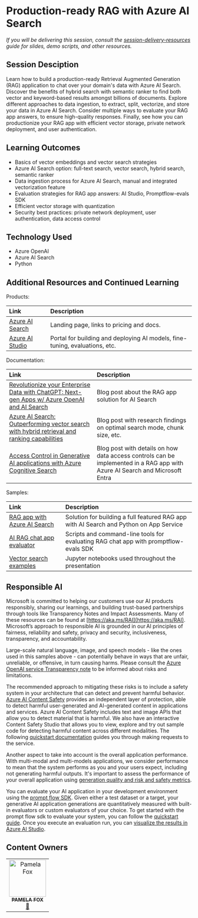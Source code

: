 # Production-ready RAG with Azure AI Search

*If you will be delivering this session, consult the [session-delivery-resources](./session-delivery-resources/README.md) guide for slides, demo scripts, and other resources.*

## Session Desciption

Learn how to build a production-ready Retrieval Augmented Generation (RAG) application to chat over your domain's data with Azure AI Search. Discover the benefits of hybrid search with semantic ranker to find both vector and keyword-based results amongst billions of documents. Explore different approaches to data ingestion, to extract, split, vectorize, and store your data in Azure AI Search. Consider multiple ways to evaluate your RAG app answers, to ensure high-quality responses. Finally, see how you can productionize your RAG app with efficient vector storage, private network deployment, and user authentication.

## Learning Outcomes

* Basics of vector embeddings and vector search strategies
* Azure AI Search option: full-text search, vector search, hybrid search, semantic ranker
* Data ingestion process for Azure AI Search, manual and integrated vectorization feature
* Evaluation strategies for RAG app answers: AI Studio, Promptflow-evals SDK
* Efficient vector storage with quantization
* Security best practices: private network deployment, user authentication, data access control

## Technology Used

* Azure OpenAI
* Azure AI Search
* Python

## Additional Resources and Continued Learning

Products:

| Link                             | Description        |
|:---------------------------------|:-------------------|
| [Azure AI Search](https://aka.ms/AzureAISearch) | Landing page, links to pricing and docs. |
| [Azure AI Studio](https://aka.ms/AzureAIStudio) | Portal for building and deploying AI models, fine-tuning, evaluations, etc. |

Documentation:

| Link                             | Description        |
|:---------------------------------|:-------------------|
| [Revolutionize your Enterprise Data with ChatGPT: Next-gen Apps w/ Azure OpenAI and AI Search](https://aka.ms/entgptsearchblog) | Blog post about the RAG app solution for AI Search |
| [Azure AI Search: Outperforming vector search with hybrid retrieval and ranking capabilities](https://aka.ms/ragrelevance) | Blog post with research findings on optimal search mode, chunk size, etc. |
| [Access Control in Generative AI applications with Azure Cognitive Search](https://techcommunity.microsoft.com/t5/ai-azure-ai-services-blog/access-control-in-generative-ai-applications-with-azure/ba-p/3956408) | Blog post with details on how data access controls can be implemented in a RAG app with Azure AI Search and Microsoft Entra |

Samples:

| Link                             | Description        |
|:---------------------------------|:-------------------|
| [RAG app with Azure AI Search](https://aka.ms/ragchat) | Solution for building a full featured RAG app with AI Search and Python on App Service |
| [AI RAG chat app evaluator](https://github.com/Azure-Samples/ai-rag-chat-evaluator) | Scripts and command-line tools for evaluating RAG chat app with promptflow-evals SDK |
| [Vector search examples](https://github.com/pamelafox/vector-search-demos) | Jupyter notebooks used throughout the presentation |

## Responsible AI 

Microsoft is committed to helping our customers use our AI products responsibly, sharing our learnings, and building trust-based partnerships through tools like Transparency Notes and Impact Assessments. Many of these resources can be found at [https://aka.ms/RAI](https://aka.ms/RAI).
Microsoft’s approach to responsible AI is grounded in our AI principles of fairness, reliability and safety, privacy and security, inclusiveness, transparency, and accountability.

Large-scale natural language, image, and speech models - like the ones used in this samples above - can potentially behave in ways that are unfair, unreliable, or offensive, in turn causing harms. Please consult the [Azure OpenAI service Transparency note](https://learn.microsoft.com/legal/cognitive-services/openai/transparency-note?tabs=text) to be informed about risks and limitations.

The recommended approach to mitigating these risks is to include a safety system in your architecture that can detect and prevent harmful behavior. [Azure AI Content Safety](https://learn.microsoft.com/azure/ai-services/content-safety/overview) provides an independent layer of protection, able to detect harmful user-generated and AI-generated content in applications and services. Azure AI Content Safety includes text and image APIs that allow you to detect material that is harmful. We also have an interactive Content Safety Studio that allows you to view, explore and try out sample code for detecting harmful content across different modalities. The following [quickstart documentation](https://learn.microsoft.com/azure/ai-services/content-safety/quickstart-text?tabs=visual-studio%2Clinux&pivots=programming-language-rest) guides you through making requests to the service.

Another aspect to take into account is the overall application performance. With multi-modal and multi-models applications, we consider performance to mean that the system performs as you and your users expect, including not generating harmful outputs. It's important to assess the performance of your overall application using [generation quality and risk and safety metrics](https://learn.microsoft.com/azure/ai-studio/concepts/evaluation-metrics-built-in).

You can evaluate your AI application in your development environment using the [prompt flow SDK](https://microsoft.github.io/promptflow/index.html). Given either a test dataset or a target, your generative AI application generations are quantitatively measured with built-in evaluators or custom evaluators of your choice. To get started with the prompt flow sdk to evaluate your system, you can follow the [quickstart guide](https://learn.microsoft.com/azure/ai-studio/how-to/develop/flow-evaluate-sdk). Once you execute an evaluation run, you can [visualize the results in Azure AI Studio](https://learn.microsoft.com/azure/ai-studio/how-to/evaluate-flow-results).

## Content Owners

<!-- ALL-CONTRIBUTORS-LIST:START - Do not remove or modify this section -->

<table>
   <tr>
    <td align="center"><a href="https://developer.microsoft.com/advocates/pamela-fox">
        <img src="https://developer.microsoft.com/en-us/advocates/media/profiles/pamela-fox.png" width="100px;" alt="Pamela Fox"/><br />
        <sub><strong>PAMELA FOX</strong></sub></a><br />
         <a href="https://github.com/pamelafox" title="GitHub profile for Pamela">📢</a> 
    </td>
</tr></table>

